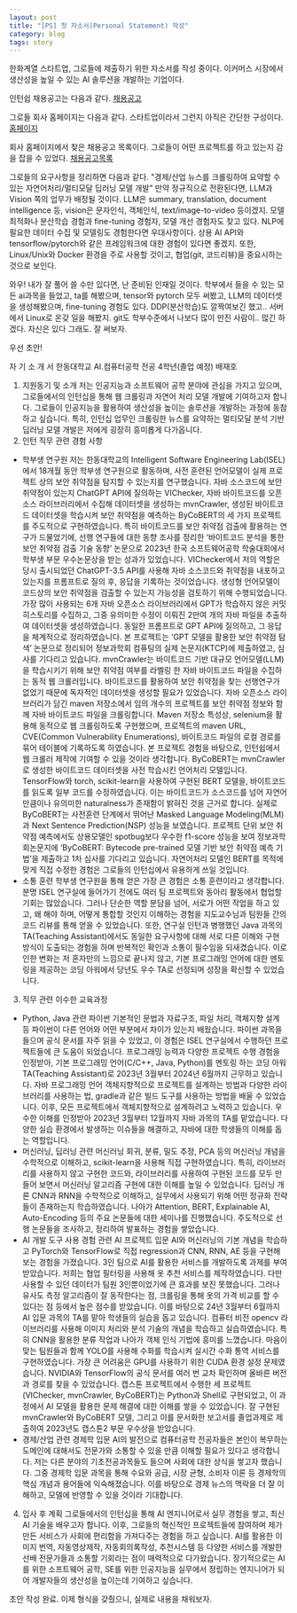 ```yaml
---
layout: post
title: "[PS] 첫 자소서(Personal Statement) 작성"
category: blog
tags: story
---
```


한화계열 스타트업, 그로들에 제출하기 위한 자소서를 작성 중이다.
이커머스 시장에서 생산성을 높일 수 있는 AI 솔루션을 개발하는 기업이다.

인턴쉽 채용공고는 다음과 같다.
[채용공고]

그로들 회사 홈페이지는 다음과 같다.
스타트업이라서 그런지 아직은 간단한 구성이다.
[홈페이지]

회사 홈페이지에서 찾은 채용공고 목록이다.
그로들이 어떤 프로젝트를 하고 있는지 감을 잡을 수 있었다.
[채용공고목록]

그로들의 요구사항을 정리하면 다음과 같다.
"경제/산업 뉴스를 크롤링하여 요약할 수 있는 자연어처리/멀티모달 딥러닝 모델 개발"
만약 정규직으로 전환된다면, LLM과 Vision 쪽의 업무가 배정될 것이다.
LLM은 summary, translation, document intelligence 등, vision은 문자인식, 객체인식, text/image-to-video 등이겠지.
모델 최적화나 분산학습 경험과 fine-tuning 경험자, 모델 개선 경험자도 찾고 있다.
NLP에 필요한 데이터 수집 및 모델링도 경험한다면 우대사항이다.
상용 AI API와 tensorflow/pytorch와 같은 프레임워크에 대한 경험이 있다면 좋겠지.
또한, Linux/Unix와 Docker 환경을 주로 사용할 것이고, 협업(git, 코드리뷰)을 중요시하는 것으로 보인다.

와우! 내가 잘 풀어 쓸 수만 있다면, 난 준비된 인재일 것이다.
학부에서 들을 수 있는 모든 ai과목을 들었고, ta를 해봤으며, tensor와 pytorch 모두 써봤고, LLM의 데이터셋을 생성해봤으며, fine-tuning 경험도 있다. DDP(분산학습)도 깔짝여보긴 했고..
서버에서 Linux로 온갖 일을 해봤지. git도 학부수준에서 나보다 많이 만진 사람이.. 많긴 하겠다. 자신은 있다 그래도. 잘 써보자.

우선 초안!

>
자 기 소 개 서
한동대학교 AI.컴퓨터공학 전공
4학년(졸업 예정) 배재호
1. 지원동기 및 소개
저는 인공지능과 소프트웨어 공학 분야에 관심을 가지고 있으며, 그로들에서의 인턴십을 통해 웹 크롤링과 자연어 처리 모델 개발에 기여하고자 합니다. 그로들이 인공지능을 활용하여 생산성을 높이는 솔루션을 개발하는 과정에 동참하고 싶습니다. 특히, 인턴십 업무인 크롤링한 뉴스를 요약하는 멀티모달 분석 기반 딥러닝 모델 개발은 저에게 굉장히 흥미롭게 다가옵니다. 
2. 인턴 직무 관련 경험 사항
- 학부생 연구원
저는 한동대학교의 Intelligent Software Engineering Lab(ISEL)에서 18개월 동안 학부생 연구원으로 활동하며, 사전 훈련된 언어모델이 실제 프로젝트 상의 보안 취약점을 탐지할 수 있는지를 연구했습니다. 자바 소스코드에 보안 취약점이 있는지 ChatGPT API에 질의하는 VIChecker, 자바 바이트코드를 오픈소스 라이브러리에서 수집해 데이터셋을 생성하는 mvnCrawler, 생성된 바이트코드 데이터셋을 학습시켜 보안 취약점을 예측하는 ByCoBERT의 세 가지 프로젝트를 주도적으로 구현하였습니다. 특히 바이트코드를 보안 취약점 검출에 활용하는 연구가 드물었기에, 선행 연구들에 대한 동향 조사를 정리한 ‘바이트코드 분석을 통한 보안 취약점 검출 기술 동향’ 논문으로 2023년 한국 소프트웨어공학 학술대회에서 학부생 부문 우수논문상을 받는 성과가 있었습니다.
VIChecker에서 저의 역할은 당시 출시되었던 ChatGPT-3.5 API를 사용해 자바 소스코드와 취약점을 내포하고 있는지를 프롬프트로 질의 후, 응답을 기록하는 것이었습니다. 생성형 언어모델이 코드상의 보안 취약점을 검출할 수 있는지 가능성을 검토하기 위해 수행되었습니다. 가장 많이 사용되는 6개 자바 오픈소스 라이브러리에서 GPT가 학습하지 않은 커밋 히스토리를 수집하고, 그중 유의미한 수정이 이뤄진 2만여 개의 자바 파일을 추출하여 데이터셋을 생성하였습니다. 동일한 프롬프트로 GPT API에 질의하고, 그 응답을 체계적으로 정리하였습니다. 본 프로젝트는 ‘GPT 모델을 활용한 보안 취약점 탐색’ 논문으로 정리되어 정보과학회 컴퓨팅의 실제 논문지(KTCP)에 제출하였고, 심사를 기다리고 있습니다.
mvnCrawler는 바이트코드 기반 대규모 언어모델(LLM)을 학습시키기 위해 보안 취약점 여부를 라벨링 한 자바 바이트코드 파일을 수집하는 동적 웹 크롤러입니다. 바이트코드를 활용하여 보안 취약점을 찾는 선행연구가 없었기 때문에 독자적인 데이터셋을 생성할 필요가 있었습니다. 자바 오픈소스 라이브러리가 담긴 maven 저장소에서 임의 개수의 프로젝트를 보안 취약점 정보와 함께 자바 바이트코드 파일을 크롤링합니다. Maven 저장소 특성상, selenium을 활용해 동적으로 웹 크롤링하도록 구현했으며, 프로젝트의 maven URL, CVE(Common Vulnerability Enumerations), 바이트코드 파일의 로컬 경로를 묶어 테이블에 기록하도록 하였습니다. 본 프로젝트 경험을 바탕으로, 인턴쉽에서 웹 크롤러 제작에 기여할 수 있을 것이라 생각합니다.
ByCoBERT는 mvnCrawler로 생성한 바이트코드 데이터셋을 사전 학습시킨 언어처리 모델입니다. TensorFlow와 torch, scikit-learn을 사용하여 구현된 BERT 모델을, 바이트코드를 읽도록 일부 코드를 수정하였습니다. 이는 바이트코드가 소스코드를 넘어 자연어만큼이나 유의미한 naturalness가 존재함이 밝혀진 것을 근거로 합니다. 실제로 ByCoBERT는 사전훈련 단계에서 뛰어난 Masked Language Modeling(MLM)과 Next Sentence Prediction(NSP) 성능을 보였습니다. 프로젝트 단위 보안 취약점 예측에서도 상용모델인 spotbug보다 우수한 f1-score 성능을 보여 정보과학회논문지에 ‘ByCoBERT: Bytecode pre-trained 모델 기반 보안 취약점 예측 기법’을 제출하고 1차 심사를 기다리고 있습니다. 자연어처리 모델인 BERT를 목적에 맞게 직접 수정한 경험은 그로들의 인턴십에서 유용하게 쓰일 것입니다.
- 소통 훈련
학부생 연구원을 통해 얻은 가장 큰 경험은 소통 훈련이라고 생각합니다. 분명 ISEL 연구실에 들어가기 전에도 여러 팀 프로젝트와 동아리 활동에서 협업할 기회는 많았습니다. 그러나 단순한 역할 분담을 넘어, 서로가 어떤 작업을 하고 있고, 왜 해야 하며, 어떻게 통합할 것인지 이해하는 경험을 지도교수님과 팀원들 간의 코드 리뷰를 통해 얻을 수 있었습니다. 또한, 연구실 인턴과 병행했던 Java 과목의 TA(Teaching Assistant)에서도 동일한 요구사항에 대해 서로 다른 이해와 구현 방식이 도출되는 경험을 하며 반복적인 확인과 소통이 필수임을 되새겼습니다. 이로 인한 변화는 저 혼자만의 느낌으로 끝나지 않고, 기본 프로그래밍 언어에 대한 멘토링을 제공하는 코딩 아워에서 당년도 우수 TA로 선정되며 성장을 확신할 수 있었습니다.
3. 직무 관련 이수한 교육과정
- Python, Java 관련
파이썬 기본적인 문법과 자료구조, 파일 처리, 객체지향 설계 등 파이썬이 다른 언어와 어떤 부분에서 차이가 있는지 배웠습니다. 파이썬 과목을 들으며 공식 문서를 자주 읽을 수 있었고, 이 경험은 ISEL 연구실에서 수행하던 프로젝트들에 큰 도움이 되었습니다. 프로그래밍 능력과 다양한 프로젝트 수행 경험을 인정받아, 기본 프로그래밍 언어(C/C++, Java, Python)를 멘토링 하는 코딩 아워 TA(Teaching Assistant)로 2023년 3월부터 2024년 6월까지 근무하고 있습니다.
자바 프로그래밍 언어 객체지향적으로 프로젝트를 설계하는 방법과 다양한 라이브러리를 사용하는 법, gradle과 같은 빌드 도구를 사용하는 방법을 배울 수 있었습니다. 이후, 모든 프로젝트에서 객체지향적으로 설계하려고 노력하고 있습니다. 우수한 이해를 인정받아 2023년 3월부터 12월까지 자바 과목의 TA를 맡았습니다. 다양한 실습 환경에서 발생하는 이슈들을 해결하고, 자바에 대한 학생들의 이해를 돕는 역할입니다.
- 머신러닝, 딥러닝 관련
머신러닝 회귀, 분류, 밀도 추정, PCA 등의 머신러닝 개념을 수학적으로 이해하고, scikit-learn을 사용해 직접 구현하였습니다. 특히, 라이브러리를 사용하지 않고 구현한 코드와, 라이브러리를 사용하여 구현된 코드를 모두 만들어 보면서 머신러닝 알고리즘 구현에 대한 이해를 높일 수 있었습니다.
딥러닝 개론 CNN과 RNN을 수학적으로 이해하고, 실무에서 사용되기 위해 어떤 정규화 전략들이 존재하는지 학습하였습니다. 나아가 Attention, BERT, Explainable AI, Auto-Encoding 등의 주요 논문들에 대한 세미나를 진행했습니다. 주도적으로 선행 논문들을 조사하고, 정리하여 발표하는 경험을 쌓았습니다.
- AI 개발 도구 사용 경험 관련
AI 프로젝트 입문 AI와 머신러닝의 기본 개념을 학습하고 PyTorch와 TensorFlow로 직접 regression과 CNN, RNN, AE 등을 구현해 보는 경험을 가졌습니다. 3인 팀으로 AI를 활용한 서비스를 개발하도록 과제를 부여받았습니다. 저희는 협업 필터링을 사용해 옷 추천 서비스를 제작하였습니다. 다만 사용할 수 있던 데이터가 팀원 3인뿐이었기에 큰 효과를 보진 못했습니다. 그러나 유사도 측정 알고리즘이 잘 동작한다는 점, 크롤링을 통해 옷의 가격 비교를 할 수 있다는 점 등에서 높은 점수를 받았습니다. 이를 바탕으로 24년 3월부터 6월까지 AI 입문 과목의 TA를 맡아 학생들의 실습을 돕고 있습니다.
컴퓨터 비전 opencv 라이브러리를 사용해 이미지 처리와 분석 기술의 개념을 학습하고 실습하였습니다. 특히 CNN을 활용한 분류 작업과 나아가 객체 인식 기법에 흥미를 느꼈습니다. 마음이 맞는 팀원들과 함께 YOLO를 사용해 수화를 학습시켜 실시간 수화 통역 서비스를 구현하였습니다. 가장 큰 어려움은 GPU를 사용하기 위한 CUDA 환경 설정 문제였습니다. NVIDIA와 TensorFlow의 공식 문서를 여러 번 교차 확인하며 올바른 버전과 경로를 찾을 수 있었습니다.
캡스톤 프로젝트에서 수행한 세 프로젝트(VIChecker, mvnCrawler, ByCoBERT)는 Python과 Shell로 구현되었고, 이 과정에서 AI 모델을 활용한 문제 해결에 대한 이해를 쌓을 수 있었습니다. 잘 구현된 mvnCrawler와 ByCoBERT 모델, 그리고 이를 문서화한 보고서를 졸업과제로 제출하여 2023년도 캡스톤2 부문 우수상을 받았습니다.
- 경제/산업 관련
경제학 입문 AI의 발전으로 컴퓨터공학 전공자들은 본인이 복무하는 도메인에 대해서도 전문가와 소통할 수 있을 만큼 이해할 필요가 있다고 생각합니다. 저는 다른 분야의 기초전공과목들도 들으며 사회에 대한 상식을 쌓고자 했습니다. 그중 경제학 입문 과목을 통해 수요와 공급, 시장 균형, 소비자 이론 등 경제학의 핵심 개념과 용어들에 익숙해졌습니다. 이를 바탕으로 경제 뉴스의 맥락을 더 잘 이해하고, 모델에 반영할 수 있을 것이라 기대합니다.
4. 입사 후 계획
그로들에서의 인턴십을 통해 AI 엔지니어로서 실무 경험을 쌓고, 최신 AI 기술을 배우고자 합니다. 이후, 그로들의 혁신적인 프로젝트들에 참여하며 제가 만든 서비스가 사회에 편리함을 가져다주는 경험을 하고 싶습니다. AI를 활용한 이미지 번역, 자동영상제작, 자동회의록작성, 추천시스템 등 다양한 서비스를 개발한 선배 전문가들과 소통할 기회라는 점이 매력적으로 다가왔습니다. 장기적으로는 AI를 위한 소프트웨어 공학, SE를 위한 인공지능을 실무에서 정립하는 엔지니어가 되어 개발자들의 생산성을 높이는데 기여하고 싶습니다.

초안 작성 완료.
이제 형식을 갖췄으니, 실제로 내용을 채워보자.


<!-- Links -->
[채용공고]: https://www.superookie.com/jobs/6642c8538b129f049f5040b2?apply_sr=1
[홈페이지]: https://www.growdle.com/
[채용공고목록]: https://growdle.notion.site/24-05-30-updated-c55a35c7189c49cda6e95a25fe5905c2